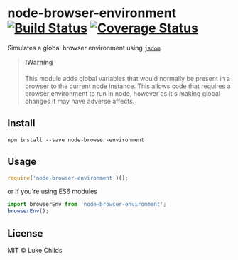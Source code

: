 # node-browser-environment [![Build Status](https://travis-ci.org/lukechilds/node-browser-environment.svg?branch=master)](https://travis-ci.org/lukechilds/node-browser-environment) [![Coverage Status](https://coveralls.io/repos/github/lukechilds/node-browser-environment/badge.svg?branch=master)](https://coveralls.io/github/lukechilds/node-browser-environment?branch=master)

Simulates a global browser environment using [`jsdom`](https://github.com/tmpvar/jsdom).

> ❗️**Warning**
>
> This module adds global variables that would normally be present in a browser to the current node instance. This allows code that requires a browser environment to run in node, however as it's making global changes it may have adverse affects.

## Install

```shell
npm install --save node-browser-environment
```

## Usage

```js
require('node-browser-environment')();
```

or if you're using ES6 modules

```js
import browserEnv from 'node-browser-environment';
browserEnv();
```

## License

MIT © Luke Childs
